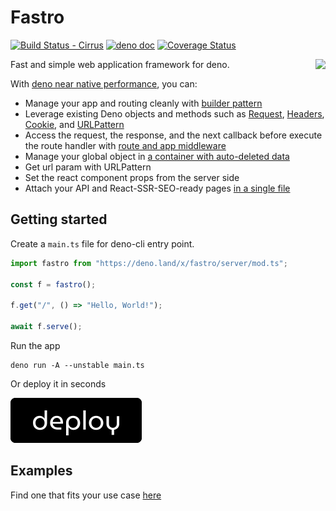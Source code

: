 # Fastro

[![Build Status - Cirrus][]][Build status]
[![deno doc](https://doc.deno.land/badge.svg)](https://doc.deno.land/https://deno.land/x/fastro/server/mod.ts)
[![Coverage Status](https://coveralls.io/repos/github/fastrodev/fastro/badge.svg?branch=main)](https://coveralls.io/github/fastrodev/fastro?branch=main)

<img align="right" src="https://avatars.githubusercontent.com/u/84224795" height="70px">

Fast and simple web application framework for deno.

With
[deno near native performance](https://github.com/fastrodev/fastro/blob/main/bench/result.md), you
can:

- Manage your app and routing cleanly with
  [builder pattern](https://en.wikipedia.org/wiki/Builder_pattern)
- Leverage existing Deno objects and methods such as
  [Request](https://deno.land/api?s=Request),
  [Headers](https://deno.land/api?s=Headers),
  [Cookie](https://deno.land/std/http/cookie.ts), and
  [URLPattern](https://developer.mozilla.org/en-US/docs/Web/API/URL_Pattern_API)
- Access the request, the response, and the next callback before execute the
  route handler with
  [route and app middleware](https://github.com/fastrodev/fastro/blob/main/examples/middleware.ts)
- Manage your global object in
  [a container with auto-deleted data](https://github.com/fastrodev/fastro/blob/main/examples/container.ts)
- Get url param with URLPattern
- Set the react component props from the server side 
- Attach your API and React-SSR-SEO-ready pages [in a single file](https://github.com/fastrodev/fastro/blob/main/examples/ssr.ts)

## Getting started

Create a `main.ts` file for deno-cli entry point.

```ts
import fastro from "https://deno.land/x/fastro/server/mod.ts";

const f = fastro();

f.get("/", () => "Hello, World!");

await f.serve();
```

Run the app

```
deno run -A --unstable main.ts
```

Or deploy it in seconds

[![Deploy](public/deno-deploy-button.svg)](https://dash.deno.com/new?url=https://raw.githubusercontent.com/fastrodev/fastro/main/examples/hello_string.ts)

## Examples

Find one that fits your use case
[here](https://github.com/fastrodev/fastro/tree/main/examples)

[Build Status - Cirrus]: https://github.com/fastrodev/fastro/workflows/ci/badge.svg?branch=main&event=push
[Build status]: https://github.com/fastrodev/fastro/actions
